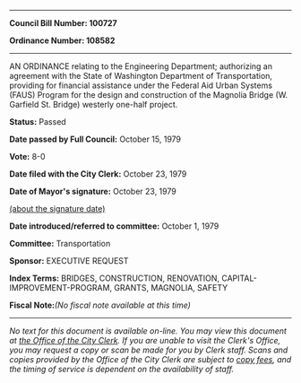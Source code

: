 

********

**Council Bill Number: 100727**
   
**Ordinance Number: 108582**
********

 AN ORDINANCE relating to the Engineering Department; authorizing an agreement with the State of Washington Department of Transportation, providing for financial assistance under the Federal Aid Urban Systems (FAUS) Program for the design and construction of the Magnolia Bridge (W. Garfield St. Bridge) westerly one-half project.

**Status:** Passed
   
**Date passed by Full Council:** October 15, 1979
   
**Vote:** 8-0
   
**Date filed with the City Clerk:** October 23, 1979
   
**Date of Mayor's signature:** October 23, 1979
   
[(about the signature date)](/~public/approvaldate.htm)
   
   
   
**Date introduced/referred to committee:** October 1, 1979
   
**Committee:** Transportation
   
**Sponsor:** EXECUTIVE REQUEST
   
   
**Index Terms:** BRIDGES, CONSTRUCTION, RENOVATION, CAPITAL-IMPROVEMENT-PROGRAM, GRANTS, MAGNOLIA, SAFETY

**Fiscal Note:**_(No fiscal note available at this time)_
********

_No text for this document is available on-line. You may view this document at [the Office of the City Clerk](http://www.seattle.gov/leg/clerk/contactUs.htm). If you are unable to visit the Clerk's Office, you may request a copy or scan be made for you by Clerk staff. Scans and copies provided by the Office of the City Clerk are subject to [copy fees](http://clerk.seattle.gov/~public/clerkfees.htm), and the timing of service is dependent on the availability of staff._

